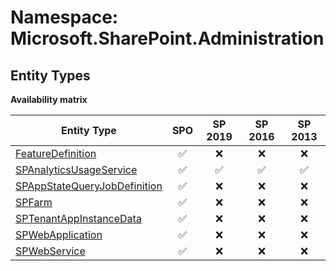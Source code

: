 # Namespace: Microsoft.SharePoint.Administration

## Entity Types

**Availability matrix**

Entity Type | SPO | SP 2019 | SP 2016 | SP 2013
----------|:---:|:-------:|:-------:|:-------:
[FeatureDefinition](./EntityTypes/FeatureDefinition.md) | ✅ | ❌ | ❌ | ❌
[SPAnalyticsUsageService](./EntityTypes/SPAnalyticsUsageService.md) | ✅ | ✅ | ✅ | ✅
[SPAppStateQueryJobDefinition](./EntityTypes/SPAppStateQueryJobDefinition.md) | ✅ | ❌ | ❌ | ❌
[SPFarm](./EntityTypes/SPFarm.md) | ✅ | ❌ | ❌ | ❌
[SPTenantAppInstanceData](./EntityTypes/SPTenantAppInstanceData.md) | ✅ | ❌ | ❌ | ❌
[SPWebApplication](./EntityTypes/SPWebApplication.md) | ✅ | ❌ | ❌ | ❌
[SPWebService](./EntityTypes/SPWebService.md) | ✅ | ❌ | ❌ | ❌